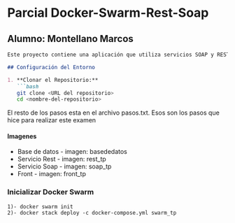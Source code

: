 # Parcial Docker-Swarm-Rest-Soap
## Alumno: Montellano Marcos
```markdown
Este proyecto contiene una aplicación que utiliza servicios SOAP y REST, implementados con Node.js y MySQL, y se ejecuta en contenedores Docker. La aplicación consulta y muestra datos de alumnos a través de servicios SOAP y REST.

## Configuración del Entorno

1. **Clonar el Repositorio:**
   ```bash
   git clone <URL del repositorio>
   cd <nombre-del-repositorio>
```
El resto de los pasos esta en el archivo pasos.txt. Esos son los pasos que hice para realizar este examen
#### Imagenes
* Base de datos - imagen: basededatos
* Servicio Rest - imagen: rest_tp
* Servicio Soap - imagen: soap_tp 
* Front - imagen: front_tp

### Inicializar Docker Swarm

	1)- docker swarm init
	2)- docker stack deploy -c docker-compose.yml swarm_tp
